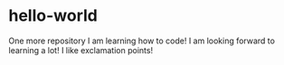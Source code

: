 # hello-world
One more repository
I am learning how to code!
I am looking forward to learning a lot!
I like exclamation points! 
